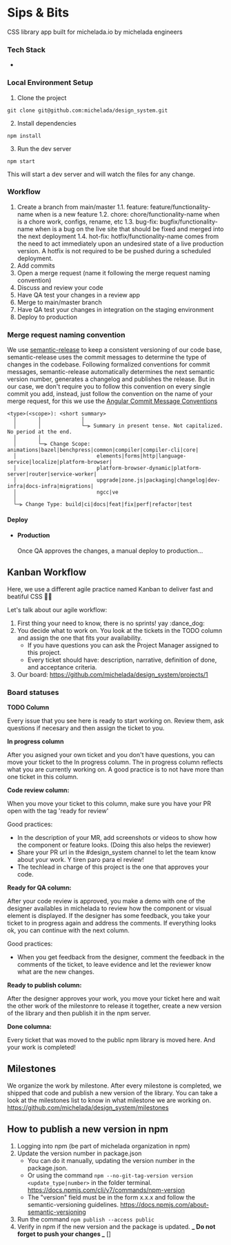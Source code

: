 # Sips & Bits

CSS library app built for michelada.io by michelada engineers

### Tech Stack

- 

### Local Environment Setup

1. Clone the project

```
git clone git@github.com:michelada/design_system.git
```

2. Install dependencies

```
npm install
```

3. Run the dev server
```
npm start
```

This will start a dev server and will watch the files for any change.

### Workflow

1. Create a branch from main/master
  1.1. feature: feature/functionality-name when is a new feature
  1.2. chore: chore/functionality-name when is a chore work, configs, rename, etc
  1.3. bug-fix: bugfix/functionality-name when is a bug on the live site that should be fixed and merged into the next deployment
  1.4. hot-fix: hotfix/functionality-name comes from the need to act immediately upon an undesired state of a live production version. A hotfix is not required to be be pushed during a scheduled deployment.
2. Add commits
3. Open a merge request (name it following the merge request naming convention)
4. Discuss and review your code
5. Have QA test your changes in a review app
6. Merge to main/master branch
7. Have QA test your changes in integration on the staging environment
8. Deploy to production

### Merge request naming convention

We use [semantic-release](https://github.com/semantic-release/semantic-release) to keep a consistent versioning of our code base, semantic-release uses the commit messages to determine the type of changes in the codebase. Following formalized conventions for commit messages, semantic-release automatically determines the next semantic version number, generates a changelog and publishes the release. But in our case, we don't require you to follow this convention on every single commit you add, instead, just follow the convention on the name of your merge request, for this we use the [Angular Commit Message Conventions](https://github.com/angular/angular/blob/master/CONTRIBUTING.md#-commit-message-format)

```
<type>(<scope>): <short summary>
  │       │             │
  │       │             └─⫸ Summary in present tense. Not capitalized. No period at the end.
  │       │
  │       └─⫸ Change Scope: animations|bazel|benchpress|common|compiler|compiler-cli|core|
  │                          elements|forms|http|language-service|localize|platform-browser|
  │                          platform-browser-dynamic|platform-server|router|service-worker|
  │                          upgrade|zone.js|packaging|changelog|dev-infra|docs-infra|migrations|
  │                          ngcc|ve
  │
  └─⫸ Change Type: build|ci|docs|feat|fix|perf|refactor|test
```


#### Deploy

- #### Production

  Once QA approves the changes, a manual deploy to production...


## Kanban Workflow  
Here, we use a different agile practice named Kanban to deliver fast and beatiful CSS 👩‍💻

Let's talk about our agile workflow:
1. First thing your need to know, there is no sprints! yay :dance_dog:
2. You decide what to work on. You look at the tickets in the TODO column and assign the one that fits your availability.
   - If you have questions you can ask the Project Manager assigned to this project. 
   - Every ticket should have: description, narrative, definition of done, and acceptance criteria.
3. Our board: https://github.com/michelada/design_system/projects/1

### Board statuses

**TODO Column**

Every issue that you see here is ready to start working on. Review them, ask questions if necesary and then assign the ticket to you.

**In progress column**

After you asigned your own ticket and you don't have questions, you can move your ticket to the In progress column. The in progress column reflects what you are currently working on. A good practice is to not have more than one ticket in this column.

**Code review column:**

When you move your ticket to this column, make sure you have your PR open with the tag 'ready for review'

Good practices:
- In the description of your MR, add screenshots or videos to show how the component or feature looks. (Doing this also helps the reviewer)
- Share your PR url in the #design_system channel to let the team know about your work. Y tiren paro para el review!
- The techlead in charge of this project is the one that approves your code. 

**Ready for QA column:** 

After your code review is approved, you make a demo with one of the designer availables in michelada to review how the component or visual element is displayed. 
If the designer has some feedback, you take your ticket to in progress again and address the comments. If everything looks ok, you can continue with the next column. 

Good practices:
- When you get feedback from the designer, comment the feedback in the comments of the ticket, to leave evidence and let the reviewer know what are the new changes. 

**Ready to publish column:**

After the designer approves your work, you move your ticket here and wait the other work of the milestonre to release it together, create a new version of the library and then publish it in the npm server. 

**Done columna:**

Every ticket that was moved to the public npm library is moved here. And your work is completed! 

## Milestones

We organize the work by milestone. After every milestone is completed, we shipped that code and publish a new version of the library.
You can take a look at the milestones list to know in what milestone we are working on. https://github.com/michelada/design_system/milestones

## How to publish a new version in npm

1. Logging into npm (be part of michelada organization in npm)
2. Update the version number in package.json
   - You can do it manually, updating the version number in the package.json.
   - Or using the command `npm --no-git-tag-version version <update_type|number>` in the folder terminal. https://docs.npmjs.com/cli/v7/commands/npm-version
   - The "version" field must be in the form x.x.x and follow the semantic-versioning guidelines. https://docs.npmjs.com/about-semantic-versioning
3. Run the command `npm publish --access public`
4. Verify in npm if the new version and the package is updated.
   **_ Do not forget to push your changes _**
   []
